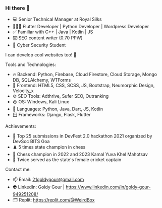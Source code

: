 ### Hi there 👋

- 💻 Senior Technical Manager at Royal Silks
- 👩🏻‍💻 Flutter Developer | Python Developer | Wordpress Developer 
- ✅ Familiar with C++ | Java | Kotlin | JS
- ⌨️ SEO content writer (0.70 PPW)
- 🔐 Cyber Security Student

I can develop cool websites too! 🙂

Tools and Technologies:

- 🔥 Backend: Python, Firebase, Cloud Firestore, Cloud Storage, 
              Mongo DB, SQLAlchemy, WTForms
- 🐥 Frontend: HTML5, CSS, SCSS, JS, Bootstrap, Neumorphic Design, Velocity_x
- ⚙️ SEO Tools: Adthrive, Sufer SEO, Outranking
- 🪨 OS: Windows, Kali Linux
- 🎃 Languages: Python, Java, Dart, JS, Kotlin 
- 🪟 Frameworks: Django, Flask, Flutter

Achievements: 

- 🏅 Top 25 submissions in DevFest 2.0 hackathon 2021 organized by DevSoc BITS Goa
- ♟️ 5 times state champion in chess
- 🥇 Chess champion in 2022 and 2023 Kamal Yuva Khel Mahotsav
- 🏏 Twice served as the state's female cricket captain

Contact me:

- 📫 Email: 21goldygour@gmail.com
- 👽 LinkedIn: Goldy Gour | https://www.linkedin.com/in/goldy-gour-949251208/
- 🗂️ Replit: https://replit.com/@WeirdBox


